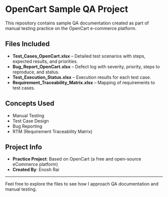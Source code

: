 # OpenCart Sample QA Project

This repository contains sample QA documentation created as part of manual testing practice on the OpenCart e-commerce platform.

## Files Included

-  **Test_Cases_OpenCart.xlsx** – Detailed test scenarios with steps, expected results, and priorities.
-  **Bug_Report_OpenCart.xlsx** – Defect log with severity, priority, steps to reproduce, and status.
-  **Test_Execution_Status.xlsx** – Execution results for each test case.
-  **Requirement_Traceability_Matrix.xlsx** – Mapping of requirements to test cases.

## Concepts Used

- Manual Testing
- Test Case Design
- Bug Reporting
- RTM (Requirement Traceability Matrix)

##  Project Info

- **Practice Project**: Based on OpenCart (a free and open-source eCommerce platform)
- **Created By**: Enosh Rai

---

Feel free to explore the files to see how I approach QA documentation and manual testing.
